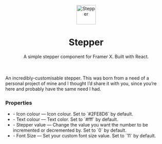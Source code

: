 <p align="center">
  <img alt="Stepper" src="https://www.dropbox.com/s/zc7s4f0q4peaii1/Icon.png?raw=1" width="60" />
</p>
<h1 align="center">
  Stepper
</h1>

<p align="center">A simple stepper component for Framer X. Built with React.</p>

<p style="margin-top:50px;">An incredibly-customisable stepper. This was born from a need of a personal project of mine and I thought I’d share it with you, since you’re here and probably have the same need I had.</p>

<div style="margin:25px;"></div>

<h3 style="margin-top:15px;">Properties</h3>
<ul>
  <li>- Icon colour — Icon colour. Set to `#2FE8D6` by default.</li>
  <li>- Text colour — Text color. Set to `#fff` by default.</li>
  <li>- Stepper value — Change the value you want the number to be incremented or decremented by.  Set to `0` by default.</li>
  <li>- Font Size — Set your custom font size value. Set to `11` by default.</li>
</ul>
